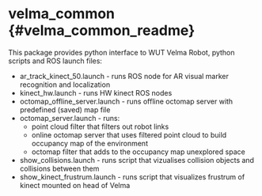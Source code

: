 # velma_common {#velma_common_readme}

This package provides python interface to WUT Velma Robot, python scripts and ROS launch files:
 * ar_track_kinect_50.launch - runs ROS node for AR visual marker recognition and localization
 * kinect_hw.launch - runs HW kinect ROS nodes
 * octomap_offline_server.launch - runs offline octomap server with predefined (saved) map file
 * octomap_server.launch - runs:
   - point cloud filter that filters out robot links
   - online octomap server that uses filtered point cloud to build occupancy map of the environment
   - octomap filter that adds to the occupancy map unexplored space
 * show_collisions.launch - runs script that vizualises collision objects and collisions between them
 * show_kinect_frustrum.launch - runs script that visualizes frustrum of kinect mounted on head of Velma

